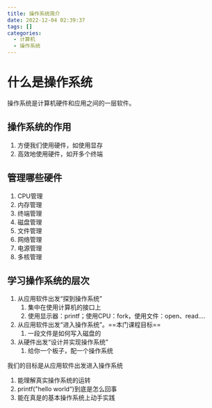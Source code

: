 ```yaml
---
title: 操作系统简介  
date: 2022-12-04 02:39:37  
tags: []  
categories:
  - 计算机
  - 操作系统
---
```


# 什么是操作系统

操作系统是计算机硬件和应用之间的一层软件。

## 操作系统的作用

1. 方便我们使用硬件，如使用显存
2. 高效地使用硬件，如开多个终端

## 管理哪些硬件

1. CPU管理
2. 内存管理
3. 终端管理
4. 磁盘管理
5. 文件管理
6. 网络管理
7. 电源管理
8. 多核管理

## 学习操作系统的层次

1. 从应用软件出发“探到操作系统”
   1. 集中在使用计算机的接口上
   2. 使用显示器：printf；使用CPU：fork，使用文件：open、read....
2. 从应用软件出发“进入操作系统”。==本门课程目标==
   	1. 一段文件是如何写入磁盘的
3. 从硬件出发“设计并实现操作系统”
   1. 给你一个板子，配一个操作系统

我们的目标是从应用软件出发进入操作系统

1. 能理解真实操作系统的运转
2. printf("hello world“)到底是怎么回事
3. 能在真是的基本操作系统上动手实践



